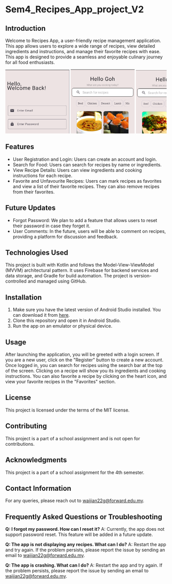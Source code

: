 # Sem4_Recipes_App_project_V2

## Introduction
Welcome to Recipes App, a user-friendly recipe management application. This app allows users to explore a wide range of recipes, view detailed ingredients and instructions, and manage their favorite recipes with ease. This app is designed to provide a seamless and enjoyable culinary journey for all food enthusiasts.

<div style="white-space: nowrap; overflow-x: auto; overflow-y: hidden; width: 100%; height: 200px;">
    <img src="./assets/login.png" alt="Login Page" style="width: 200px; height: auto; display: inline-block;">
    <img src="./assets/homepage.png" alt="Home Page" style="width: 200px; height: auto; display: inline-block;">
    <img src="./assets/categories.png" alt="Categories Page" style="width: 200px; height: auto; display: inline-block;">
    <img src="./assets/profile.png" alt="Profile Page" style="width: 200px; height: auto; display: inline-block;">
    <img src="./assets/recipe_details.png" alt="Recipe Details Page" style="width: 200px; height: auto; display: inline-block;">
</div>

## Features

- User Registration and Login: Users can create an account and login.
- Search for Food: Users can search for recipes by name or ingredients.
- View Recipe Details: Users can view ingredients and cooking instructions for each recipe.
- Favorite and Unfavourite Recipes: Users can mark recipes as favorites and view a list of their favorite recipes. They can also remove recipes from their favorites.

## Future Updates

- Forgot Password: We plan to add a feature that allows users to reset their password in case they forget it.
- User Comments: In the future, users will be able to comment on recipes, providing a platform for discussion and feedback.

## Technologies Used

This project is built with Kotlin and follows the Model-View-ViewModel (MVVM) architectural pattern. It uses Firebase for backend services and data storage, and Gradle for build automation. The project is version-controlled and managed using GitHub.

## Installation

1. Make sure you have the latest version of Android Studio installed. You can download it from [here](https://developer.android.com/studio).
2. Clone this repository and open it in Android Studio.
3. Run the app on an emulator or physical device.

## Usage

After launching the application, you will be greeted with a login screen. If you are a new user, click on the "Register" button to create a new account. Once logged in, you can search for recipes using the search bar at the top of the screen. Clicking on a recipe will show you its ingredients and cooking instructions. You can also favorite a recipe by clicking on the heart icon, and view your favorite recipes in the "Favorites" section.

## License

This project is licensed under the terms of the MIT license.

## Contributing

This project is a part of a school assignment and is not open for contributions.

## Acknowledgments

This project is a part of a school assignment for the 4th semester.

## Contact Information

For any queries, please reach out to [waijian22g@forward.edu.my](mailto:waijian22g@forward.edu.my).

## Frequently Asked Questions or Troubleshooting

**Q: I forgot my password. How can I reset it?**
A: Currently, the app does not support password reset. This feature will be added in a future update.

**Q: The app is not displaying any recipes. What can I do?**
A: Restart the app and try again. If the problem persists, please report the issue by sending an email to [waijian22g@forward.edu.my](mailto:waijian22g@forward.edu.my).

**Q: The app is crashing. What can I do?**
A: Restart the app and try again. If the problem persists, please report the issue by sending an email to [waijian22g@forward.edu.my](mailto:waijian22g@forward.edu.my).
